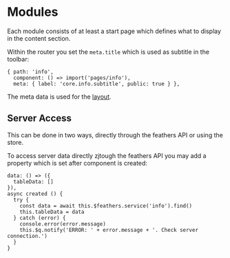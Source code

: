 # Modules

Each module consists of at least a start page which defines what to display in the content section.

Within the router you set the `meta.title` which is used as subtitle in the toolbar:

    { path: 'info',
      component: () => import('pages/info'),
      meta: { label: 'core.info.subtitle', public: true } },

The meta data is used for the [layout](layout.md).

## Server Access

This can be done in two ways, directly through the feathers API or using the store.

To access server data directly zjtough the feathers API you may add a property which is set after component is created:

    data: () => ({
      tableData: []
    }),
    async created () {
      try {
        const data = await this.$feathers.service('info').find()
        this.tableData = data
      } catch (error) {
        console.error(error.message)
        this.$q.notify('ERROR: ' + error.message + '. Check server connection.')
      }
    }
